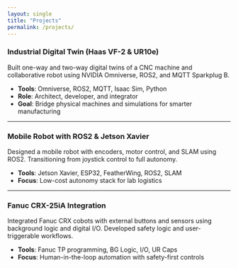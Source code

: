```yaml
---
layout: single
title: "Projects"
permalink: /projects/
---
```


### Industrial Digital Twin (Haas VF-2 & UR10e)
Built one-way and two-way digital twins of a CNC machine and collaborative robot using NVIDIA Omniverse, ROS2, and MQTT Sparkplug B.

- **Tools**: Omniverse, ROS2, MQTT, Isaac Sim, Python
- **Role**: Architect, developer, and integrator
- **Goal**: Bridge physical machines and simulations for smarter manufacturing

---

### Mobile Robot with ROS2 & Jetson Xavier
Designed a mobile robot with encoders, motor control, and SLAM using ROS2. Transitioning from joystick control to full autonomy.

- **Tools**: Jetson Xavier, ESP32, FeatherWing, ROS2, SLAM
- **Focus**: Low-cost autonomy stack for lab logistics

---

### Fanuc CRX-25iA Integration
Integrated Fanuc CRX cobots with external buttons and sensors using background logic and digital I/O. Developed safety logic and user-triggerable workflows.

- **Tools**: Fanuc TP programming, BG Logic, I/O, UR Caps
- **Focus**: Human-in-the-loop automation with safety-first controls
